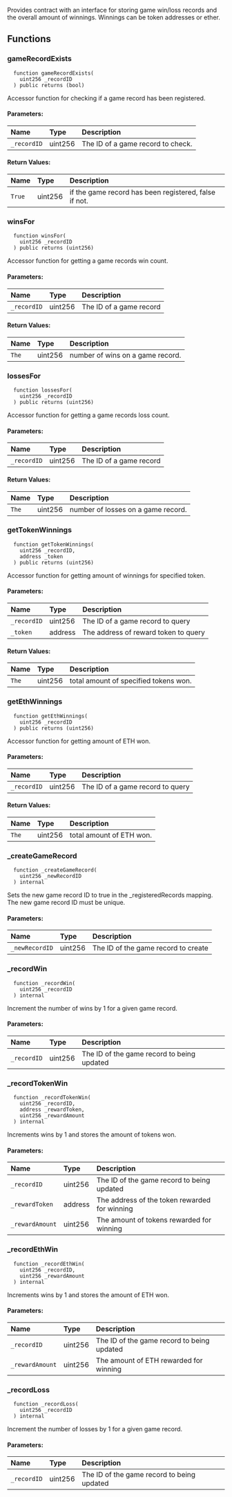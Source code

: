 
Provides contract with an interface for storing game win/loss records and
the overall amount of winnings. Winnings can be token addresses or ether.

## Functions
### gameRecordExists
```solidity
  function gameRecordExists(
    uint256 _recordID
  ) public returns (bool)
```

Accessor function for checking if a game record has been registered.

#### Parameters:
| Name | Type | Description                                                          |
| :--- | :--- | :------------------------------------------------------------------- |
|`_recordID` | uint256 | The ID of a game record to check.

#### Return Values:
| Name                           | Type          | Description                                                                  |
| :----------------------------- | :------------ | :--------------------------------------------------------------------------- |
|`True`| uint256 | if the game record has been registered, false if not.
### winsFor
```solidity
  function winsFor(
    uint256 _recordID
  ) public returns (uint256)
```

Accessor function for getting a game records win count.

#### Parameters:
| Name | Type | Description                                                          |
| :--- | :--- | :------------------------------------------------------------------- |
|`_recordID` | uint256 | The ID of a game record

#### Return Values:
| Name                           | Type          | Description                                                                  |
| :----------------------------- | :------------ | :--------------------------------------------------------------------------- |
|`The`| uint256 | number of wins on a game record.
### lossesFor
```solidity
  function lossesFor(
    uint256 _recordID
  ) public returns (uint256)
```

Accessor function for getting a game records loss count.

#### Parameters:
| Name | Type | Description                                                          |
| :--- | :--- | :------------------------------------------------------------------- |
|`_recordID` | uint256 | The ID of a game record

#### Return Values:
| Name                           | Type          | Description                                                                  |
| :----------------------------- | :------------ | :--------------------------------------------------------------------------- |
|`The`| uint256 | number of losses on a game record.
### getTokenWinnings
```solidity
  function getTokenWinnings(
    uint256 _recordID,
    address _token
  ) public returns (uint256)
```

Accessor function for getting amount of winnings for specified token.

#### Parameters:
| Name | Type | Description                                                          |
| :--- | :--- | :------------------------------------------------------------------- |
|`_recordID` | uint256 | The ID of a game record to query
|`_token` | address | The address of reward token to query

#### Return Values:
| Name                           | Type          | Description                                                                  |
| :----------------------------- | :------------ | :--------------------------------------------------------------------------- |
|`The`| uint256 | total amount of specified tokens won.
### getEthWinnings
```solidity
  function getEthWinnings(
    uint256 _recordID
  ) public returns (uint256)
```

Accessor function for getting amount of ETH won.

#### Parameters:
| Name | Type | Description                                                          |
| :--- | :--- | :------------------------------------------------------------------- |
|`_recordID` | uint256 | The ID of a game record to query

#### Return Values:
| Name                           | Type          | Description                                                                  |
| :----------------------------- | :------------ | :--------------------------------------------------------------------------- |
|`The`| uint256 | total amount of ETH won.
### _createGameRecord
```solidity
  function _createGameRecord(
    uint256 _newRecordID
  ) internal
```

Sets the new game record ID to true in the _registeredRecords
mapping. The new game record ID must be unique.

#### Parameters:
| Name | Type | Description                                                          |
| :--- | :--- | :------------------------------------------------------------------- |
|`_newRecordID` | uint256 | The ID of the game record to create

### _recordWin
```solidity
  function _recordWin(
    uint256 _recordID
  ) internal
```

Increment the number of wins by 1 for a given game record.

#### Parameters:
| Name | Type | Description                                                          |
| :--- | :--- | :------------------------------------------------------------------- |
|`_recordID` | uint256 | The ID of the game record to being updated

### _recordTokenWin
```solidity
  function _recordTokenWin(
    uint256 _recordID,
    address _rewardToken,
    uint256 _rewardAmount
  ) internal
```

Increments wins by 1 and stores the amount of tokens won.

#### Parameters:
| Name | Type | Description                                                          |
| :--- | :--- | :------------------------------------------------------------------- |
|`_recordID` | uint256 | The ID of the game record to being updated
|`_rewardToken` | address | The address of the token rewarded for winning
|`_rewardAmount` | uint256 | The amount of tokens rewarded for winning

### _recordEthWin
```solidity
  function _recordEthWin(
    uint256 _recordID,
    uint256 _rewardAmount
  ) internal
```

Increments wins by 1 and stores the amount of ETH won.

#### Parameters:
| Name | Type | Description                                                          |
| :--- | :--- | :------------------------------------------------------------------- |
|`_recordID` | uint256 | The ID of the game record to being updated
|`_rewardAmount` | uint256 | The amount of ETH rewarded for winning

### _recordLoss
```solidity
  function _recordLoss(
    uint256 _recordID
  ) internal
```

Increment the number of losses by 1 for a given game record.

#### Parameters:
| Name | Type | Description                                                          |
| :--- | :--- | :------------------------------------------------------------------- |
|`_recordID` | uint256 | The ID of the game record to being updated

